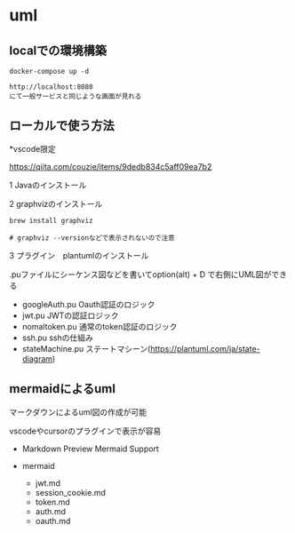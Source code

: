 # uml


## localでの環境構築
```
docker-compose up -d

http://localhost:8080
にて一般サービスと同じような画面が見れる
```
## ローカルで使う方法

*vscode限定

https://qiita.com/couzie/items/9dedb834c5aff09ea7b2

1 Javaのインストール

2 graphvizのインストール
```
brew install graphviz

# graphviz --versionなどで表示されないので注意
```

3 プラグイン　plantumlのインストール

.puファイルにシーケンス図などを書いてoption(alt) + D で右側にUML図ができる


- googleAuth.pu Oauth認証のロジック
- jwt.pu JWTの認証ロジック
- nomaltoken.pu 通常のtoken認証のロジック
- ssh.pu sshの仕組み
- stateMachine.pu ステートマシーン(https://plantuml.com/ja/state-diagram)

## mermaidによるuml
マークダウンによるuml図の作成が可能

vscodeやcursorのプラグインで表示が容易<br>
- Markdown Preview Mermaid Support


- mermaid
    - jwt.md
    - session_cookie.md
    - token.md
    - auth.md
    - oauth.md
